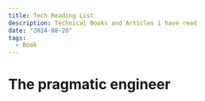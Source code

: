 ```yaml
---
title: Tech Reading List
description: Technical Books and Articles i have read
date: "2024-08-20"
tags:
  - Book
---
```


# The pragmatic engineer
